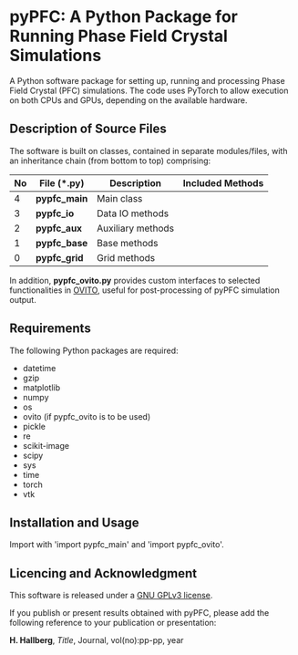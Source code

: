 # pyPFC: A Python Package for Running Phase Field Crystal Simulations
A Python software package for setting up, running and processing Phase Field Crystal (PFC) simulations. The code uses PyTorch to allow execution on both CPUs and GPUs, depending on the available hardware.

## Description of Source Files
The software is built on classes, contained in separate modules/files, with an inheritance chain (from bottom to top) comprising:

| No | File (*.py)     | Description             | Included Methods |
| -- | --------------- | ------------------------| ---------------- |
| 4  | **pypfc_main**  | Main class              | 
| 3  | **pypfc_io**    | Data IO methods         |
| 2  | **pypfc_aux**   | Auxiliary methods       |
| 1  | **pypfc_base**  | Base methods            |
| 0  | **pypfc_grid**  | Grid methods            |

In addition, **pypfc_ovito.py** provides custom interfaces to selected functionalities in [OVITO](https://www.ovito.org/), useful for post-processing of pyPFC simulation output.

## Requirements
The following Python packages are required:

* datetime
* gzip
* matplotlib
* numpy
* os
* ovito (if pypfc_ovito is to be used)
* pickle
* re
* scikit-image
* scipy
* sys
* time
* torch
* vtk

## Installation and Usage
Import with 'import pypfc_main' and 'import pypfc_ovito'.

## Licencing and Acknowledgment
This software is released under a [GNU GPLv3 license](https://www.gnu.org/licenses/).

If you publish or present results obtained with pyPFC, please add the following reference to your publication or presentation:

**H. Hallberg**, *Title*, Journal, vol(no):pp-pp, year
